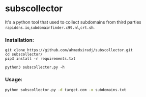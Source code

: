 # subscollector

It's a python tool that used to collect subdomains from third parties `rapiddns.io`,`subdomainfinder.c99.nl`,`crt.sh`.

### Installation:

```
git clone https://github.com/ahmedsiradj/subscollector.git
cd subscollector/
pip3 install -r requirements.txt
```

```
python3 subscollector.py -h
```

### Usage:

```bash
python subscollector.py -d target.com -o subdomains.txt
```
